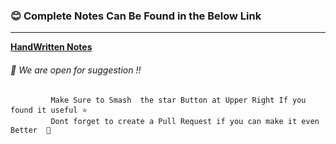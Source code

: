 ### 😊 Complete **Notes** Can Be Found in the Below Link
***

[**HandWritten Notes**](https://drive.google.com/file/d/1z7VvdT8J6ecB6EW92eayRAp3WrP7X-1M/view?usp=drivesdk)


















###### 🤝 We are open for suggestion !!
             Make Sure to Smash  the star Button at Upper Right If you found it useful ⭐
             Dont forget to create a Pull Request if you can make it even Better  🚀


